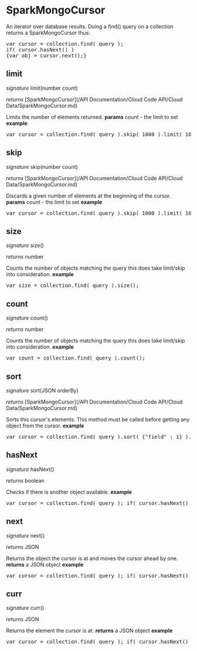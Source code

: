 # SparkMongoCursor

An iterator over database results. Doing a find() query on a collection returns a SparkMongoCursor thus:
<pre rel="highlighter" code-brush="js" contenteditable="false">var cursor = collection.find( query );</br>if( cursor.hasNext() ) </br>{var obj = cursor.next();}</pre>


## limit

_signature_ limit(number count)</p>
_returns_ [SparkMongoCursor](/API Documentation/Cloud Code API/Cloud Data/SparkMongoCursor.md)</p>

Limits the number of elements returned.
<b>params</b>
count - the limit to set
<b>example</b>
<pre rel="highlighter" code-brush="js" contenteditable="false">var cursor = collection.find( query ).skip( 1000 ).limit( 100 );</pre>

## skip

_signature_ skip(number count)</p>
_returns_ [SparkMongoCursor](/API Documentation/Cloud Code API/Cloud Data/SparkMongoCursor.md)</p>

Discards a given number of elements at the beginning of the cursor.
<b>params</b>
count - the limit to set
<b>example</b>
<pre rel="highlighter" code-brush="js" contenteditable="false">var cursor = collection.find( query ).skip( 1000 ).limit( 100 );</pre>

## size

_signature_ size()</p>
_returns_ number</p>

Counts the number of objects matching the query this does take limit/skip into consideration.
<b>example</b>
<pre rel="highlighter" code-brush="js" contenteditable="false">var size = collection.find( query ).size();</pre>

## count

_signature_ count()</p>
_returns_ number</p>

Counts the number of objects matching the query this does take limit/skip into consideration.
<b>example</b>
<pre rel="highlighter" code-brush="js" contenteditable="false">var count = collection.find( query ).count();</pre>

## sort

_signature_ sort(JSON orderBy)</p>
_returns_ [SparkMongoCursor](/API Documentation/Cloud Code API/Cloud Data/SparkMongoCursor.md)</p>

Sorts this cursor's elements. This method must be called before getting any object from the cursor.
<b>example</b>
<pre rel="highlighter" code-brush="js" contenteditable="false">var cursor = collection.find( query ).sort( {"field" : 1} ).limit( 100 )</pre>

## hasNext

_signature_ hasNext()</p>
_returns_ boolean</p>

Checks if there is another object available.
<b>example</b>
<pre rel="highlighter" code-brush="js" contenteditable="false">var cursor = collection.find( query ); if( cursor.hasNext() ) {var obj = cursor.next();}</pre>

## next

_signature_ next()</p>
_returns_ JSON</p>

Returns the object the cursor is at and moves the cursor ahead by one.
<b>returns</b>
a JSON object
<b>example</b>
<pre rel="highlighter" code-brush="js" contenteditable="false">var cursor = collection.find( query ); if( cursor.hasNext() ) {var obj = cursor.next();}</pre>

## curr

_signature_ curr()</p>
_returns_ JSON</p>

Returns the element the cursor is at.
<b>returns</b>
a JSON object
<b>example</b>
<pre rel="highlighter" code-brush="js" contenteditable="false">var cursor = collection.find( query ); if( cursor.hasNext() ) {cursor.next(); var obj = cursor.curr();}</pre>
